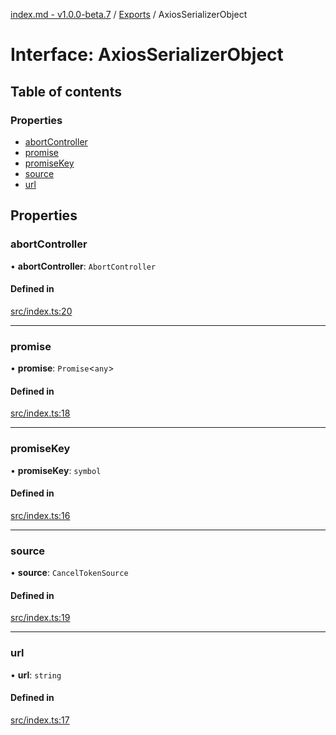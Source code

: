 [index.md - v1.0.0-beta.7](../README.md) / [Exports](../modules.md) / AxiosSerializerObject

# Interface: AxiosSerializerObject

## Table of contents

### Properties

- [abortController](AxiosSerializerObject.md#abortcontroller)
- [promise](AxiosSerializerObject.md#promise)
- [promiseKey](AxiosSerializerObject.md#promisekey)
- [source](AxiosSerializerObject.md#source)
- [url](AxiosSerializerObject.md#url)

## Properties

### abortController

• **abortController**: `AbortController`

#### Defined in

[src/index.ts:20](https://github.com/saqqdy/axios-serializer/blob/1c86e21/src/index.ts#L20)

---

### promise

• **promise**: `Promise`<`any`\>

#### Defined in

[src/index.ts:18](https://github.com/saqqdy/axios-serializer/blob/1c86e21/src/index.ts#L18)

---

### promiseKey

• **promiseKey**: `symbol`

#### Defined in

[src/index.ts:16](https://github.com/saqqdy/axios-serializer/blob/1c86e21/src/index.ts#L16)

---

### source

• **source**: `CancelTokenSource`

#### Defined in

[src/index.ts:19](https://github.com/saqqdy/axios-serializer/blob/1c86e21/src/index.ts#L19)

---

### url

• **url**: `string`

#### Defined in

[src/index.ts:17](https://github.com/saqqdy/axios-serializer/blob/1c86e21/src/index.ts#L17)
